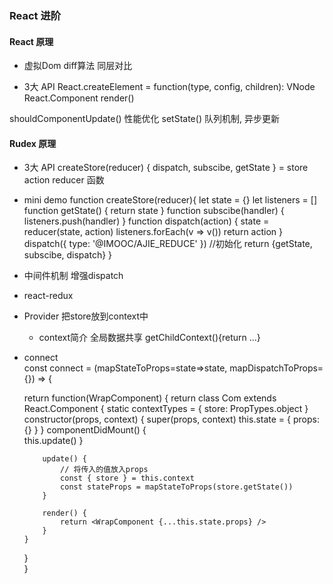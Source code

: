
### React 进阶
#### React 原理
- 虚拟Dom
 diff算法 同层对比

- 3大 API
React.createElement = function(type, config, children): VNode
React.Component
render()

shouldComponentUpdate() 性能优化
setState() 队列机制, 异步更新

#### Rudex 原理
- 3大 API
createStore(reducer)
{ dispatch, subscibe, getState } = store
action
reducer 函数
- mini demo
function createStore(reducer){
    let state = {}
    let listeners = []
    function getState() {
        return state
    }
    function subscibe(handler) {
        listeners.push(handler)
    }
    function dispatch(action) {
        state = reducer(state, action)
        listeners.forEach(v => v())
        return action
    }
    dispatch({ type: '@IMOOC/AJIE_REDUCE' }) //初始化
    return {getState, subscibe, dispatch}
}
- 中间件机制 增强dispatch

- react-redux
 - Provider 把store放到context中
    - context简介
    全局数据共享 getChildContext(){return ...}

 - connect    
 const connect = (mapStateToProps=state=>state, mapDispatchToProps={}) => {

   return function(WrapComponent) {
       return class Com extends React.Component {
           static contextTypes = {
               store: PropTypes.object
           }
           constructor(props, context) {
               super(props, context)
               this.state = {
                   props: {}
               }
           }
           componentDidMount() {           
               this.update()
           } 

           update() {
               // 将传入的值放入props
               const { store } = this.context
               const stateProps = mapStateToProps(store.getState())
           }

           render() {
               return <WrapComponent {...this.state.props} />
           }
       }
   }   
 }